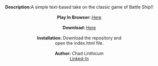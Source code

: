 <p align="center">
 <b>Description:</b>A simple text-based take on the classic game of Battle Ship!!<br>
 <br>
 <b>Play In Browser: </b><a href="https://chadlinthicum.github.io/GAME_Rudimentary-Battleship/"> Here</a><br>
 <br>
 <b>Download: </b><a href="https://github.com/chadLinthicum/GAME_Rudimentary-Battleship/archive/refs/heads/main.zip">Here</a><br>
 <br>
 <b>Installation:</b> Download the repository and<br> open the index.html file.<br>
 <br>
 <b>Author:</b> Chad Linthicum<br>
 <a href="https://www.linkedin.com/in/chad-a-linthicum/">Linked-In<a>
</p>
